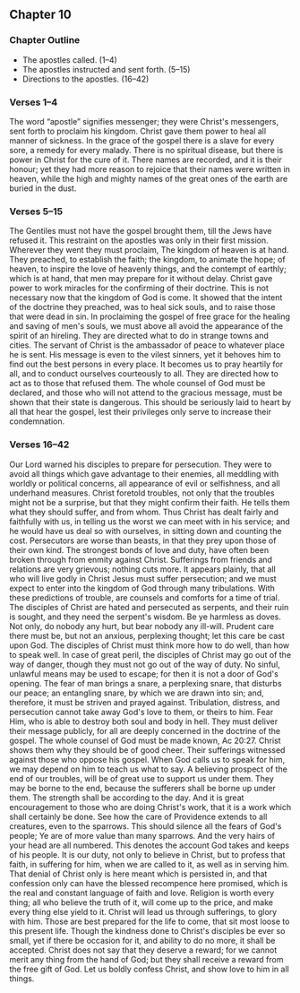 ## Chapter 10

### Chapter Outline

- The apostles called. (1–4)
- The apostles instructed and sent forth. (5–15)
- Directions to the apostles. (16–42)

### Verses 1–4

The word “apostle” signifies messenger; they were Christ's messengers, sent forth to proclaim his kingdom. Christ gave them power to heal all manner of sickness. In the grace of the gospel there is a slave for every sore, a remedy for every malady. There is no spiritual disease, but there is power in Christ for the cure of it. There names are recorded, and it is their honour; yet they had more reason to rejoice that their names were written in heaven, while the high and mighty names of the great ones of the earth are buried in the dust.

### Verses 5–15

The Gentiles must not have the gospel brought them, till the Jews have refused it. This restraint on the apostles was only in their first mission. Wherever they went they must proclaim, The kingdom of heaven is at hand. They preached, to establish the faith; the kingdom, to animate the hope; of heaven, to inspire the love of heavenly things, and the contempt of earthly; which is at hand, that men may prepare for it without delay. Christ gave power to work miracles for the confirming of their doctrine. This is not necessary now that the kingdom of God is come. It showed that the intent of the doctrine they preached, was to heal sick souls, and to raise those that were dead in sin. In proclaiming the gospel of free grace for the healing and saving of men's souls, we must above all avoid the appearance of the spirit of an hireling. They are directed what to do in strange towns and cities. The servant of Christ is the ambassador of peace to whatever place he is sent. His message is even to the vilest sinners, yet it behoves him to find out the best persons in every place. It becomes us to pray heartily for all, and to conduct ourselves courteously to all. They are directed how to act as to those that refused them. The whole counsel of God must be declared, and those who will not attend to the gracious message, must be shown that their state is dangerous. This should be seriously laid to heart by all that hear the gospel, lest their privileges only serve to increase their condemnation.

### Verses 16–42

Our Lord warned his disciples to prepare for persecution. They were to avoid all things which gave advantage to their enemies, all meddling with worldly or political concerns, all appearance of evil or selfishness, and all underhand measures. Christ foretold troubles, not only that the troubles might not be a surprise, but that they might confirm their faith. He tells them what they should suffer, and from whom. Thus Christ has dealt fairly and faithfully with us, in telling us the worst we can meet with in his service; and he would have us deal so with ourselves, in sitting down and counting the cost. Persecutors are worse than beasts, in that they prey upon those of their own kind. The strongest bonds of love and duty, have often been broken through from enmity against Christ. Sufferings from friends and relations are very grievous; nothing cuts more. It appears plainly, that all who will live godly in Christ Jesus must suffer persecution; and we must expect to enter into the kingdom of God through many tribulations. With these predictions of trouble, are counsels and comforts for a time of trial. The disciples of Christ are hated and persecuted as serpents, and their ruin is sought, and they need the serpent's wisdom. Be ye harmless as doves. Not only, do nobody any hurt, but bear nobody any ill-will. Prudent care there must be, but not an anxious, perplexing thought; let this care be cast upon God. The disciples of Christ must think more how to do well, than how to speak well. In case of great peril, the disciples of Christ may go out of the way of danger, though they must not go out of the way of duty. No sinful, unlawful means may be used to escape; for then it is not a door of God's opening. The fear of man brings a snare, a perplexing snare, that disturbs our peace; an entangling snare, by which we are drawn into sin; and, therefore, it must be striven and prayed against. Tribulation, distress, and persecution cannot take away God's love to them, or theirs to him. Fear Him, who is able to destroy both soul and body in hell. They must deliver their message publicly, for all are deeply concerned in the doctrine of the gospel. The whole counsel of God must be made known, Ac 20:27. Christ shows them why they should be of good cheer. Their sufferings witnessed against those who oppose his gospel. When God calls us to speak for him, we may depend on him to teach us what to say. A believing prospect of the end of our troubles, will be of great use to support us under them. They may be borne to the end, because the sufferers shall be borne up under them. The strength shall be according to the day. And it is great encouragement to those who are doing Christ's work, that it is a work which shall certainly be done. See how the care of Providence extends to all creatures, even to the sparrows. This should silence all the fears of God's people; Ye are of more value than many sparrows. And the very hairs of your head are all numbered. This denotes the account God takes and keeps of his people. It is our duty, not only to believe in Christ, but to profess that faith, in suffering for him, when we are called to it, as well as in serving him. That denial of Christ only is here meant which is persisted in, and that confession only can have the blessed recompence here promised, which is the real and constant language of faith and love. Religion is worth every thing; all who believe the truth of it, will come up to the price, and make every thing else yield to it. Christ will lead us through sufferings, to glory with him. Those are best prepared for the life to come, that sit most loose to this present life. Though the kindness done to Christ's disciples be ever so small, yet if there be occasion for it, and ability to do no more, it shall be accepted. Christ does not say that they deserve a reward; for we cannot merit any thing from the hand of God; but they shall receive a reward from the free gift of God. Let us boldly confess Christ, and show love to him in all things.

